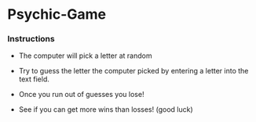 # Psychic-Game

### Instructions

* The computer will pick a letter at random

* Try to guess the letter the computer picked by entering a letter into the text field. 

* Once you run out of guesses you lose! 

* See if you can get more wins than losses! (good luck)

